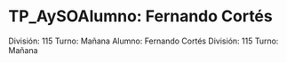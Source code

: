 # TP_AySOAlumno: Fernando Cortés
División: 115
Turno: Mañana
Alumno: Fernando Cortés
División: 115
Turno: Mañana

